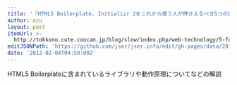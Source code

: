 ```yaml
---
title: '『HTML5 Boilerplate, Initializr 2をこれから使う人が押さえるべき5つの原則 | ゆっくりと...』'
author: azu
layout: post
itemUrl: >-
  http://tokkono.cute.coocan.jp/blog/slow/index.php/web-technology/5-fundamentals-when-using-h5bp/
editJSONPath: 'https://github.com/jser/jser.info/edit/gh-pages/data/2012/02/index.json'
date: '2012-02-04T04:59:00Z'
---
```

HTML5 Boilerplateに含まれているライブラリや動作原理についてなどの解説
